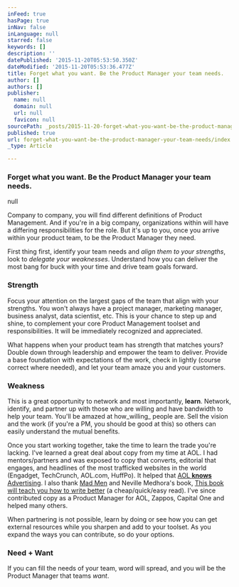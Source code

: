 ```yaml
---
inFeed: true
hasPage: true
inNav: false
inLanguage: null
starred: false
keywords: []
description: ''
datePublished: '2015-11-20T05:53:50.350Z'
dateModified: '2015-11-20T05:53:36.477Z'
title: Forget what you want. Be the Product Manager your team needs.
author: []
authors: []
publisher:
  name: null
  domain: null
  url: null
  favicon: null
sourcePath: _posts/2015-11-20-forget-what-you-want-be-the-product-manager-your-team-needs.md
published: true
url: forget-what-you-want-be-the-product-manager-your-team-needs/index.html
_type: Article

---
```

### Forget what you want. Be the Product Manager your team needs.
null

Company to company, you will find different definitions of Product Management. And if you're in a big company, organizations within will have a differing responsibilities for the role. But it's up to you, once you arrive within your product team, to be the Product Manager they need.

First thing first, identify your team needs and _align them to your strengths_, look to _delegate your weaknesses_. Understand how you can deliver the most bang for buck with your time and drive team goals forward.

### Strength

Focus your attention on the largest gaps of the team that align with your strengths. You won't always have a project manager, marketing manager, business analyst, data scientist, etc. This is your chance to step up and shine, to complement your core Product Management toolset and responsibilities. It will be immediately recognized and appreciated.

What happens when your product team has strength that matches yours? Double down through leadership and empower the team to deliver. Provide a base foundation with expectations of the work, check in lightly (course correct where needed), and let your team amaze you and your customers.

### Weakness

This is a great opportunity to network and most importantly, **learn**. Network, identify, and partner up with those who are willing and have bandwidth to help your team. You'll be amazed at how_willing_ people are. Sell the vision and the work (if you're a PM, you should be good at this) so others can easily understand the mutual benefits.

Once you start working together, take the time to learn the trade you're lacking. I've learned a great deal about copy from my time at AOL. I had mentors/partners and was exposed to copy that converts, editorial that engages, and headlines of the most trafficked websites in the world (Engadget, TechCrunch, AOL.com, HuffPo). It helped that [AOL **knows** Advertising][0]. I also thank [Mad Men][1] and Neville Medhora's book, [This book will teach you how to write better][2] (a cheap/quick/easy read). I've since contributed copy as a Product Manager for AOL, Zappos, Capital One and helped many others.

When partnering is not possible, learn by doing or see how you can get external resources while you sharpen and add to your toolset. As you expand the ways you can contribute, so do your options.

### Need + Want

If you can fill the needs of your team, word will spread, and you will be the Product Manager that teams _want_.

[0]: http://advertising.aol.com/
[1]: http://www.imdb.com/title/tt0804503/
[2]: http://www.amazon.com/gp/product/B00F209U6S/ref=as_li_tl?ie=UTF8&camp=1789&creative=9325&creativeASIN=B00F209U6S&linkCode=as2&tag=onwup-20&linkId=SB5WVM4DRVOOG7UD